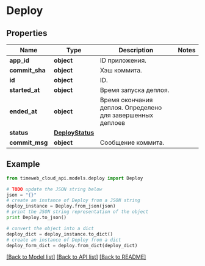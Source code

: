# Deploy


## Properties
Name | Type | Description | Notes
------------ | ------------- | ------------- | -------------
**app_id** | **object** | ID приложения. | 
**commit_sha** | **object** | Хэш коммита. | 
**id** | **object** | ID. | 
**started_at** | **object** | Время запуска деплоя. | 
**ended_at** | **object** | Время окончания деплоя. Определено для завершенных деплоев | 
**status** | [**DeployStatus**](DeployStatus.md) |  | 
**commit_msg** | **object** | Сообщение коммита. | 

## Example

```python
from timeweb_cloud_api.models.deploy import Deploy

# TODO update the JSON string below
json = "{}"
# create an instance of Deploy from a JSON string
deploy_instance = Deploy.from_json(json)
# print the JSON string representation of the object
print Deploy.to_json()

# convert the object into a dict
deploy_dict = deploy_instance.to_dict()
# create an instance of Deploy from a dict
deploy_form_dict = deploy.from_dict(deploy_dict)
```
[[Back to Model list]](../README.md#documentation-for-models) [[Back to API list]](../README.md#documentation-for-api-endpoints) [[Back to README]](../README.md)


